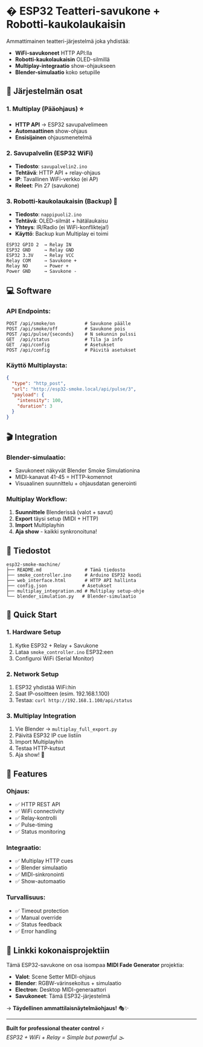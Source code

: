 # � ESP32 Teatteri-savukone + Robotti-kaukolaukaisin

Ammattimainen teatteri-järjestelmä joka yhdistää:
- **WiFi-savukoneet** HTTP API:lla  
- **Robotti-kaukolaukaisin** OLED-silmillä
- **Multiplay-integraatio** show-ohjaukseen
- **Blender-simulaatio** koko setupille

## 🎪 Järjestelmän osat

### 1. **Multiplay** (Pääohjaus) ⭐
- **HTTP API** → ESP32 savupalvelimeen
- **Automaattinen** show-ohjaus
- **Ensisijainen** ohjausmenetelmä

### 2. Savupalvelin (ESP32 WiFi)
- **Tiedosto**: `savupalvelin2.ino`
- **Tehtävä**: HTTP API + relay-ohjaus
- **IP**: Tavallinen WiFi-verkko (ei AP)
- **Releet**: Pin 27 (savukone)

### 3. Robotti-kaukolaukaisin (Backup) 🔄
- **Tiedosto**: `nappipuoli2.ino`
- **Tehtävä**: OLED-silmät + hätälaukaisu
- **Yhteys**: IR/Radio (ei WiFi-konflikteja!)
- **Käyttö**: Backup kun Multiplay ei toimi
```
ESP32 GPIO 2  → Relay IN
ESP32 GND     → Relay GND  
ESP32 3.3V    → Relay VCC
Relay COM     → Savukone +
Relay NO      → Power +
Power GND     → Savukone -
```

## 💻 Software

### API Endpoints:
```
POST /api/smoke/on           # Savukone päälle  
POST /api/smoke/off          # Savukone pois
POST /api/pulse/{seconds}    # N sekunnin pulssi
GET  /api/status             # Tila ja info
GET  /api/config             # Asetukset
POST /api/config             # Päivitä asetukset
```

### Käyttö Multiplaysta:
```json
{
  "type": "http_post",
  "url": "http://esp32-smoke.local/api/pulse/3",
  "payload": {
    "intensity": 100,
    "duration": 3
  }
}
```

## 🎬 Integration

### Blender-simulaatio:
- Savukoneet näkyvät Blender Smoke Simulationina
- MIDI-kanavat 41-45 = HTTP-komennot
- Visuaalinen suunnittelu + ohjausdatan generointi

### Multiplay Workflow:
1. **Suunnittele** Blenderissä (valot + savut)
2. **Export** täysi setup (MIDI + HTTP)  
3. **Import** Multiplayhin
4. **Aja show** - kaikki synkronoituna!

## 📁 Tiedostot

```
esp32-smoke-machine/
├── README.md                # Tämä tiedosto
├── smoke_controller.ino     # Arduino ESP32 koodi
├── web_interface.html       # HTTP API hallinta
├── config.json             # Asetukset
├── multiplay_integration.md # Multiplay setup-ohje
└── blender_simulation.py   # Blender-simulaatio
```

## 🚀 Quick Start

### 1. Hardware Setup
1. Kytke ESP32 + Relay + Savukone
2. Lataa `smoke_controller.ino` ESP32:een
3. Configuroi WiFi (Serial Monitor)

### 2. Network Setup  
1. ESP32 yhdistää WiFi:hin
2. Saat IP-osoitteen (esim. 192.168.1.100)
3. Testaa: `curl http://192.168.1.100/api/status`

### 3. Multiplay Integration
1. Vie Blender → `multiplay_full_export.py`
2. Päivitä ESP32 IP cue listiin
3. Import Multiplayhin
4. Testaa HTTP-kutsut
5. Aja show! 🎉

## 🎯 Features

### Ohjaus:
- ✅ HTTP REST API  
- ✅ WiFi connectivity
- ✅ Relay-kontrolli
- ✅ Pulse-timing
- ✅ Status monitoring

### Integraatio:
- ✅ Multiplay HTTP cues
- ✅ Blender simulaatio  
- ✅ MIDI-sinkronointi
- ✅ Show-automaatio

### Turvallisuus:
- ✅ Timeout protection
- ✅ Manual override
- ✅ Status feedback
- ✅ Error handling

## 🔗 Linkki kokonaisprojektiin

Tämä ESP32-savukone on osa isompaa **MIDI Fade Generator** projektia:
- **Valot**: Scene Setter MIDI-ohjaus
- **Blender**: RGBW-värinsekoitus + simulaatio  
- **Electron**: Desktop MIDI-generaattori
- **Savukoneet**: Tämä ESP32-järjestelmä

→ **Täydellinen ammattilaisnäytelmäohjaus!** 🎭✨

---

**Built for professional theater control** ⚡  
*ESP32 + WiFi + Relay = Simple but powerful* 🌫️